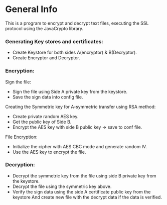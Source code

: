 # General Info 
This is a program to encrypt and decrypt text files, executing the SSL protocol using the JavaCrypto library.

### Generating Key stores and certificates:
  *	Create Keystore for both sides A(encryptor) & B(Decryptor).
  *	Create Encryptor and Decryptor.

### Encryption:

 Sign the file:
   * Sign the file using Side A private key from the keystore.
   *	Save the sign data into config file.

 Creating the Symmetric key for A-symmetric transfer using RSA method:
   *	Create private random AES key.
   *	Get the public key of Side B.
   *	Encrypt the AES key with side B public key -> save to conf file.
 
 File Encryption:
   *	Initialize the cipher with AES CBC mode and generate random IV.
   *	Use the AES key to encrypt the file.

### Decryption:

  *	  Decrypt the symmetric key from the file using side B private key from the keystore.
  *	  Decrypt the file using the symmetric key above.
  *	  Verify the sign data using the side A certificate public key from the keystore
      And create new file with the decrypt data if the data is verified.
